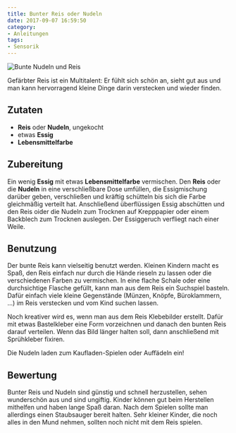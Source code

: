 ```yaml
---
title: Bunter Reis oder Nudeln
date: 2017-09-07 16:59:50
category:
- Anleitungen
tags: 
- Sensorik
---
```


![Bunte Nudeln und Reis](/make-a-mess/images/nudeln_und_reis.jpg)

Gefärbter Reis ist ein Multitalent: Er fühlt sich schön an, sieht gut aus und man kann hervorragend kleine Dinge darin verstecken und wieder finden.

## Zutaten
- **Reis** oder **Nudeln**, ungekocht
- etwas **Essig**
- **Lebensmittelfarbe**

## Zubereitung

Ein wenig **Essig** mit etwas **Lebensmittelfarbe** vermischen. Den **Reis** oder die **Nudeln** in eine verschließbare Dose umfüllen, die Essigmischung darüber geben, verschließen und kräftig schütteln bis sich die Farbe gleichmäßig verteilt hat. Anschließend überflüssigen Essig abschütten und den Reis oider die Nudeln zum Trocknen auf Krepppapier oder einem Backblech zum Trocknen auslegen. Der Essiggeruch verfliegt nach einer Weile.

## Benutzung

Der bunte Reis kann vielseitig benutzt werden. Kleinen Kindern macht es Spaß, den Reis einfach nur durch die Hände rieseln zu lassen oder die verschiedenen Farben zu vermischen. In eine flache Schale oder eine durchsichtige Flasche gefüllt, kann man aus dem Reis ein Suchspiel basteln. Dafür einfach viele kleine Gegenstände (Münzen, Knöpfe, Büroklammern, ...) im Reis verstecken und vom Kind suchen lassen.

Noch kreativer wird es, wenn man aus dem Reis Klebebilder erstellt. Dafür mit etwas Bastelkleber eine Form vorzeichnen und danach den bunten Reis darauf verteilen. Wenn das Bild länger halten soll, dann anschließend mit Sprühkleber fixiren.

Die Nudeln laden zum Kaufladen-Spielen oder Auffädeln ein!

## Bewertung

Bunter Reis und Nudeln sind günstig und schnell herzustellen, sehen wunderschön aus und sind ungiftig. Kinder können gut beim Herstellen mithelfen und haben lange Spaß daran. Nach dem Spielen sollte man allerdings einen Staubsauger bereit halten. Sehr kleiner Kinder, die noch alles in den Mund nehmen, sollten noch nicht mit dem Reis spielen.
